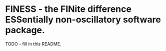 # FINESS - the FINite difference ESSentially non-oscillatory software package.

TODO - fill in this README.
